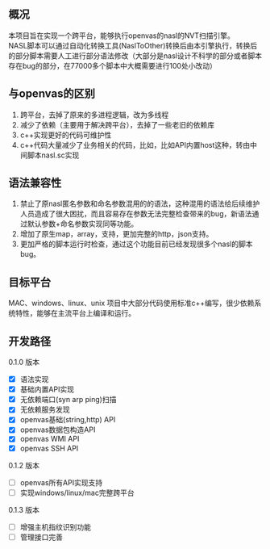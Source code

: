 ## 概况
本项目旨在实现一个跨平台，能够执行openvas的nasl的NVT扫描引擎。  
NASL脚本可以通过自动化转换工具(NaslToOther)转换后由本引擎执行，转换后的部分脚本需要人工进行部分语法修改（大部分是nasl设计不科学的部分或者脚本存在bug的部分，在77000多个脚本中大概需要进行100处小改动） 

## 与openvas的区别
1. 跨平台，去掉了原来的多进程逻辑，改为多线程
2. 减少了依赖（主要用于解决跨平台），去掉了一些老旧的依赖库
3. c++实现更好的代码可维护性  
4. c++代码大量减少了业务相关的代码，比如，比如API内置host这种，转由中间脚本nasl.sc实现

## 语法兼容性
1. 禁止了原nasl匿名参数和命名参数混用的的语法，这种混用的语法给后续维护人员造成了很大困扰，而且容易存在参数无法完整检查带来的bug，新语法通过默认参数+命名参数实现同等功能。
2. 增加了原生map，array，支持，更加完整的http，json支持。
3. 更加严格的脚本运行时检查，通过这个功能目前已经发现很多个nasl的脚本bug。

## 目标平台
MAC、windows、linux、unix
项目中大部分代码使用标准c++编写，很少依赖系统特性，能够在主流平台上编译和运行。

## 开发路径
0.1.0 版本  
- [x] 语法实现  
- [x] 基础内置API实现  
- [x] 无依赖端口(syn arp ping)扫描  
- [x] 无依赖服务发现  
- [x] openvas基础(string,http) API  
- [x] openvas数据包构造API  
- [x] openvas WMI API  
- [x] openvas SSH API  

0.1.2  版本  
- [ ] openvas所有API实现支持
- [ ] 实现windows/linux/mac完整跨平台

0.1.3  版本  
- [ ] 增强主机指纹识别功能
- [ ] 管理接口完善
